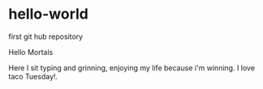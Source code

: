 # hello-world
first git hub repository

Hello Mortals

Here I sit typing and grinning, enjoying my life because i'm winning.
I love taco Tuesday!.
